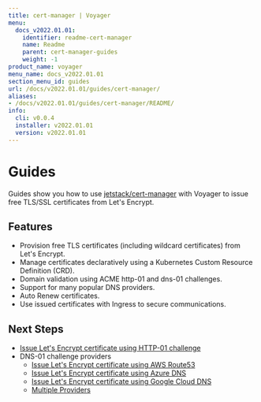 ```yaml
---
title: cert-manager | Voyager
menu:
  docs_v2022.01.01:
    identifier: readme-cert-manager
    name: Readme
    parent: cert-manager-guides
    weight: -1
product_name: voyager
menu_name: docs_v2022.01.01
section_menu_id: guides
url: /docs/v2022.01.01/guides/cert-manager/
aliases:
- /docs/v2022.01.01/guides/cert-manager/README/
info:
  cli: v0.0.4
  installer: v2022.01.01
  version: v2022.01.01
---
```


# Guides

Guides show you how to use [jetstack/cert-manager](https://github.com/jetstack/cert-manager) with Voyager to issue free TLS/SSL certificates from Let's Encrypt.

## Features

- Provision free TLS certificates (including wildcard certificates) from Let's Encrypt.
- Manage certificates declaratively using a Kubernetes Custom Resource Definition (CRD).
- Domain validation using ACME http-01 and dns-01 challenges.
- Support for many popular DNS providers.
- Auto Renew certificates.
- Use issued certificates with Ingress to secure communications.

## Next Steps

- [Issue Let's Encrypt certificate using HTTP-01 challenge](/docs/v2022.01.01/guides/cert-manager/http01_challenge/overview)
- DNS-01 challenge providers
  - [Issue Let's Encrypt certificate using AWS Route53](/docs/v2022.01.01/guides/cert-manager/dns01_challenge/aws-route53)
  - [Issue Let's Encrypt certificate using Azure DNS](/docs/v2022.01.01/guides/cert-manager/dns01_challenge/azure-dns)
  - [Issue Let's Encrypt certificate using Google Cloud DNS](/docs/v2022.01.01/guides/cert-manager/dns01_challenge/google-cloud-dns)
  - [Multiple Providers](/docs/v2022.01.01/guides/cert-manager/dns01_challenge/multiple-challenge-solver)
